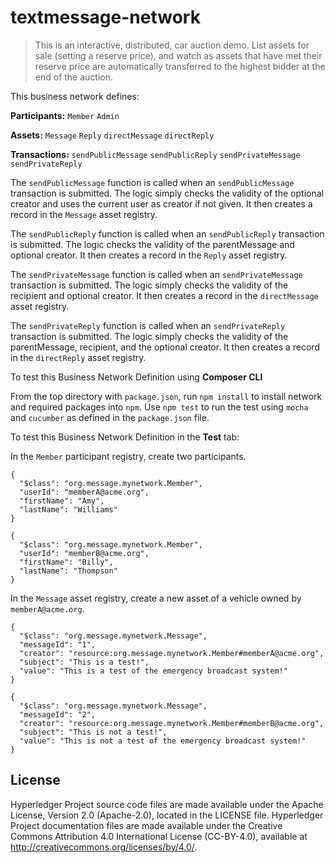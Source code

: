 # textmessage-network

> This is an interactive, distributed, car auction demo. List assets for sale (setting a reserve price), and watch as assets that have met their reserve price are automatically transferred to the highest bidder at the end of the auction.

This business network defines:

**Participants:**
`Member` `Admin`

**Assets:**
`Message` `Reply` `directMessage` `directReply`

**Transactions:**
`sendPublicMessage` `sendPublicReply` `sendPrivateMessage` `sendPrivateReply`

The `sendPublicMessage` function is called when an `sendPublicMessage` transaction is submitted. The logic simply checks the validity of the optional creator and uses the current user as creator if not given.  It then creates a record in the `Message` asset registry.

The `sendPublicReply` function is called when an `sendPublicReply` transaction is submitted. The logic checks the validity of the parentMessage and optional creator.  It then creates a record in the `Reply` asset registry.

The `sendPrivateMessage` function is called when an `sendPrivateMessage` transaction is submitted. The logic simply checks the validity of the recipient and optional creator.  It then creates a record in the `directMessage` asset registry.

The `sendPrivateReply` function is called when an `sendPrivateReply` transaction is submitted. The logic simply checks the validity of the parentMessage, recipient, and the optional creator.  It then creates a record in the `directReply` asset registry.

To test this Business Network Definition using **Composer CLI**

From the top directory with `package.json`, run `npm install` to install network and required packages into `npm`.  Use `npm test` to run the test using `mocha` and `cucumber` as defined in the `package.json` file.

To test this Business Network Definition in the **Test** tab:

In the `Member` participant registry, create two participants.

```
{
  "$class": "org.message.mynetwork.Member",
  "userId": "memberA@acme.org",
  "firstName": "Amy",
  "lastName": "Williams"
}
```

```
{
  "$class": "org.message.mynetwork.Member",
  "userId": "memberB@acme.org",
  "firstName": "Billy",
  "lastName": "Thompson"
}
```
In the `Message` asset registry, create a new asset of a vehicle owned by `memberA@acme.org`.

```
{
  "$class": "org.message.mynetwork.Message",
  "messageId": "1",
  "creator": "resource:org.message.mynetwork.Member#memberA@acme.org",
  "subject": "This is a test!",
  "value": "This is a test of the emergency broadcast system!"
}
```

```
{
  "$class": "org.message.mynetwork.Message",
  "messageId": "2",
  "creator": "resource:org.message.mynetwork.Member#memberB@acme.org",
  "subject": "This is not a test!",
  "value": "This is not a test of the emergency broadcast system!"
}
```


## License <a name="license"></a>
Hyperledger Project source code files are made available under the Apache License, Version 2.0 (Apache-2.0), located in the LICENSE file. Hyperledger Project documentation files are made available under the Creative Commons Attribution 4.0 International License (CC-BY-4.0), available at http://creativecommons.org/licenses/by/4.0/.
